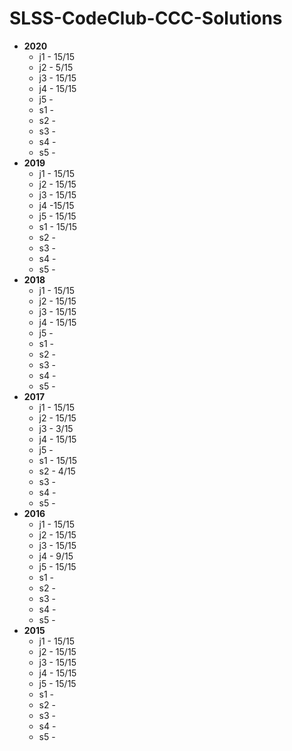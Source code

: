 # SLSS-CodeClub-CCC-Solutions

 - **2020**
	 - j1 - 15/15
	 - j2 - 5/15
	 - j3 - 15/15
	 - j4 - 15/15
	 - j5 - 
	 - s1 - 
	 - s2 - 
	 - s3 - 
	 - s4 - 
	 - s5 - 
 - **2019**
	 - j1 - 15/15
	 - j2 - 15/15
	 - j3 - 15/15
	 - j4 -15/15
	 - j5 - 15/15
	 - s1 - 15/15
	 - s2 - 
	 - s3 - 
	 - s4 - 
	 - s5 - 
 - **2018**
	 - j1 - 15/15
	 - j2 - 15/15
	 - j3 - 15/15
	 - j4 - 15/15
	 - j5 - 
	 - s1 - 
	 - s2 - 
	 - s3 - 
	 - s4 - 
	 - s5 - 
 - **2017**
     - j1 - 15/15
	 - j2 - 15/15
	 - j3 - 3/15
	 - j4 - 15/15
	 - j5 -
	 - s1 - 15/15
	 - s2 - 4/15
	 - s3 - 
	 - s4 - 
	 - s5 - 
 - **2016**
     - j1 - 15/15
	 - j2 - 15/15
	 - j3 - 15/15
	 - j4 - 9/15
	 - j5 - 15/15
	 - s1 - 
	 - s2 - 
	 - s3 - 
	 - s4 - 
	 - s5 - 
 - **2015**
	 - j1 - 15/15
	 - j2 - 15/15
	 - j3 - 15/15
	 - j4 - 15/15
	 - j5 - 15/15
	 - s1 - 
	 - s2 - 
	 - s3 - 
	 - s4 - 
	 - s5 - 

